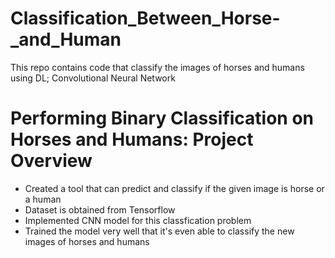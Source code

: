 # Classification_Between_Horse-_and_Human
This repo contains code that classify the images of horses and humans using DL; Convolutional Neural Network

# Performing Binary Classification on Horses and Humans: Project Overview
* Created a tool that can predict and classify if the given image is horse or a human
* Dataset is obtained from Tensorflow
* Implemented CNN model for this classfication problem 
* Trained the model very well that it's even able to classify the new images of horses and humans
